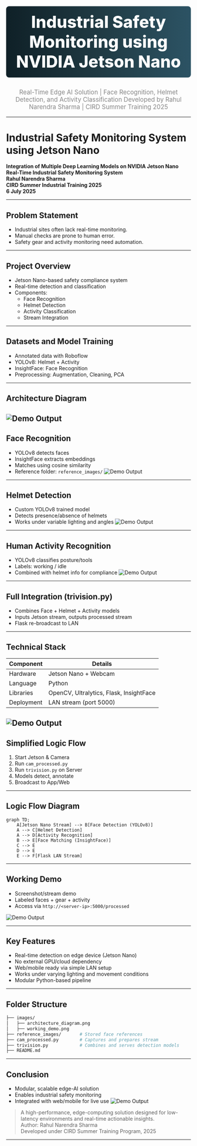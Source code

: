 <!-- BANNER -->
<h1 align="center" style="font-size:3.2em; font-weight:800; background: linear-gradient(90deg, #0f2027, #203a43, #2c5364); color: white; padding: 1rem; border-radius: 0.5rem;">
Industrial Safety Monitoring using NVIDIA Jetson Nano
</h1>

<p align="center" style="font-size:1.2em; color: #888;">
Real-Time Edge AI Solution | Face Recognition, Helmet Detection, and Activity Classification  
Developed by Rahul Narendra Sharma | CIRD Summer Training 2025
</p>

---

# Industrial Safety Monitoring System using Jetson Nano

**Integration of Multiple Deep Learning Models on NVIDIA Jetson Nano**  
**Real-Time Industrial Safety Monitoring System**  
**Rahul Narendra Sharma**  
**CIRD Summer Industrial Training 2025**  
**6 July 2025**

---

## Problem Statement

- Industrial sites often lack real-time monitoring.
- Manual checks are prone to human error.
- Safety gear and activity monitoring need automation.

---

## Project Overview

- Jetson Nano-based safety compliance system
- Real-time detection and classification
- Components:
  - Face Recognition
  - Helmet Detection
  - Activity Classification
  - Stream Integration

---

## Datasets and Model Training

- Annotated data with Roboflow
- YOLOv8: Helmet + Activity
- InsightFace: Face Recognition
- Preprocessing: Augmentation, Cleaning, PCA

---

## Architecture Diagram

![Demo Output](/working_images/SS.png)
---

## Face Recognition

- YOLOv8 detects faces
- InsightFace extracts embeddings
- Matches using cosine similarity
- Reference folder: `reference_images/`
![Demo Output](/working_images/Screenshot%202025-07-06%20095455.png)

---

## Helmet Detection

- Custom YOLOv8 trained model
- Detects presence/absence of helmets
- Works under variable lighting and angles
![Demo Output](/working_images/output1.jpeg)
---

## Human Activity Recognition

- YOLOv8 classifies posture/tools
- Labels: working / idle
- Combined with helmet info for compliance
![Demo Output](/working_images/output.jpeg)
---

## Full Integration (trivision.py)

- Combines Face + Helmet + Activity models
- Inputs Jetson stream, outputs processed stream
- Flask re-broadcast to LAN

---

## Technical Stack

| Component   | Details                                 |
|------------|------------------------------------------|
| Hardware   | Jetson Nano + Webcam                     |
| Language   | Python                                   |
| Libraries  | OpenCV, Ultralytics, Flask, InsightFace  |
| Deployment | LAN stream (port 5000)                   |
![Demo Output](/working_images/setup.jpg)
---

## Simplified Logic Flow

1. Start Jetson & Camera  
2. Run `cam_processed.py`  
3. Run `trivision.py` on Server  
4. Models detect, annotate  
5. Broadcast to App/Web

---

## Logic Flow Diagram

```mermaid
graph TD;
    A[Jetson Nano Stream] --> B[Face Detection (YOLOv8)]
    A --> C[Helmet Detection]
    A --> D[Activity Recognition]
    B --> E[Face Matching (InsightFace)]
    C --> E
    D --> E
    E --> F[Flask LAN Stream]
```

---

## Working Demo

- Screenshot/stream demo
- Labeled faces + gear + activity
- Access via `http://<server-ip>:5000/processed`

![Demo Output](/working_images/Screenshot%202025-07-03%20154250.png)

---

## Key Features

- Real-time detection on edge device (Jetson Nano)
- No external GPU/cloud dependency
- Web/mobile ready via simple LAN setup
- Works under varying lighting and movement conditions
- Modular Python-based pipeline

---

## Folder Structure

```bash
├── images/
│   ├── architecture_diagram.png
│   ├── working_demo.png
├── reference_images/       # Stored face references
├── cam_processed.py        # Captures and prepares stream
├── trivision.py            # Combines and serves detection models
├── README.md
```

---

## Conclusion

- Modular, scalable edge-AI solution
- Enables industrial safety monitoring
- Integrated with web/mobile for live use
![Demo Output](/working_images/app_feed.jpg)
> A high-performance, edge-computing solution designed for low-latency environments and real-time actionable insights.  
> Author: Rahul Narendra Sharma  
> Developed under CIRD Summer Training Program, 2025

---
